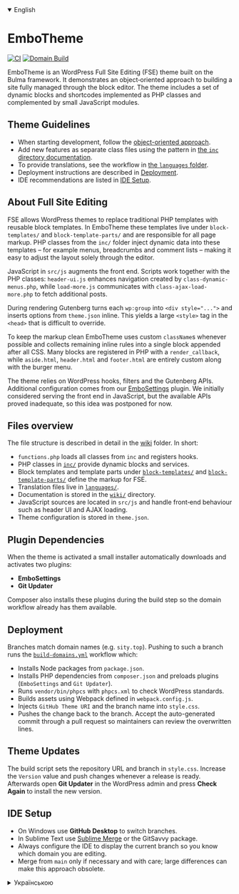 <details open>
<summary>English</summary>

# EmboTheme

[![CI](https://github.com/bogdan2143/embo-theme/actions/workflows/ci.yml/badge.svg)](https://github.com/bogdan2143/embo-theme/actions/workflows/ci.yml) [![Domain Build](https://github.com/bogdan2143/embo-theme/actions/workflows/build-domains.yml/badge.svg?branch=sity.top)](https://github.com/bogdan2143/embo-theme/actions/workflows/build-domains.yml)

EmboTheme is an WordPress Full Site Editing (FSE) theme built on the Bulma framework. It demonstrates an object‑oriented approach to building a site fully managed through the block editor. The theme includes a set of dynamic blocks and shortcodes implemented as PHP classes and complemented by small JavaScript modules.

## Theme Guidelines

- When starting development, follow the [object-oriented approach](wiki/en/files.md).
- Add new features as separate class files using the pattern in [the `inc` directory documentation](wiki/en/inc.md).
- To provide translations, see the workflow in [the `languages` folder](wiki/en/languages.md).
- Deployment instructions are described in [Deployment](#deployment).
- IDE recommendations are listed in [IDE Setup](#ide-setup).

## About Full Site Editing

FSE allows WordPress themes to replace traditional PHP templates with reusable block templates. In EmboTheme these templates live under `block-templates/` and `block-template-parts/` and are responsible for all page markup. PHP classes from the `inc/` folder inject dynamic data into these templates – for example menus, breadcrumbs and comment lists – making it easy to adjust the layout solely through the editor.

JavaScript in `src/js` augments the front end. Scripts work together with the PHP classes: `header-ui.js` enhances navigation created by `class-dynamic-menus.php`, while `load-more.js` communicates with `class-ajax-load-more.php` to fetch additional posts.

During rendering Gutenberg turns each `wp:group` into `<div style="...">` and inserts options from `theme.json` inline. This yields a large `<style>` tag in the `<head>` that is difficult to override.

To keep the markup clean EmboTheme uses custom `className`s whenever possible and collects remaining inline rules into a single block appended after all CSS. Many blocks are registered in PHP with a `render_callback`, while `aside.html`, `header.html` and `footer.html` are entirely custom along with the burger menu.

The theme relies on WordPress hooks, filters and the Gutenberg APIs. Additional configuration comes from our [EmboSettings](https://github.com/bogdan2143/EmboSettings) plugin. We initially considered serving the front end in JavaScript, but the available APIs proved inadequate, so this idea was postponed for now.

## Files overview

The file structure is described in detail in the [wiki](wiki/en/README.md) folder. In short:

- `functions.php` loads all classes from `inc` and registers hooks.
- PHP classes in [`inc/`](wiki/en/inc.md) provide dynamic blocks and services.
- Block templates and template parts under [`block-templates/`](wiki/en/block-templates.md) and [`block-template-parts/`](wiki/en/block-template-parts.md) define the markup for FSE.
- Translation files live in [`languages/`](wiki/en/languages.md).
- Documentation is stored in the [`wiki/`](wiki/en/wiki.md) directory.
- JavaScript sources are located in `src/js` and handle front‑end behaviour such as header UI and AJAX loading.
- Theme configuration is stored in `theme.json`.

## Plugin Dependencies

When the theme is activated a small installer automatically downloads and activates two plugins:

- **EmboSettings**
- **Git Updater**

Composer also installs these plugins during the build step so the domain workflow already has them available.

## Deployment

Branches match domain names (e.g. `sity.top`). Pushing to such a branch runs the [`build-domains.yml`](.github/workflows/build-domains.yml) workflow which:

- Installs Node packages from `package.json`.
- Installs PHP dependencies from `composer.json` and preloads plugins (`EmboSettings` and `Git Updater`).
- Runs `vendor/bin/phpcs` with `phpcs.xml` to check WordPress standards.
- Builds assets using Webpack defined in `webpack.config.js`.
- Injects `GitHub Theme URI` and the branch name into `style.css`.
- Pushes the change back to the branch. Accept the auto-generated commit through a pull request so maintainers can review the overwritten lines.

## Theme Updates

The build script sets the repository URL and branch in `style.css`. Increase the `Version` value and push changes whenever a release is ready. Afterwards open **Git Updater** in the WordPress admin and press **Check Again** to install the new version.

## IDE Setup

- On Windows use **GitHub Desktop** to switch branches.
- In Sublime Text use [Sublime Merge](https://www.sublimemerge.com) or the GitSavvy package.
- Always configure the IDE to display the current branch so you know which domain you are editing.
- Merge from `main` only if necessary and with care; large differences can make this approach obsolete.
</details>

<details>
<summary>Українською</summary>

# EmboTheme

[![CI](https://github.com/bogdan2143/embo-theme/actions/workflows/ci.yml/badge.svg)](https://github.com/bogdan2143/embo-theme/actions/workflows/ci.yml) [![Domain Build](https://github.com/bogdan2143/embo-theme/actions/workflows/build-domains.yml/badge.svg?branch=sity.top)](https://github.com/bogdan2143/embo-theme/actions/workflows/build-domains.yml)
EmboTheme — тема WordPress з підтримкою Full Site Editing (FSE) на базі фреймворка Bulma. Вона демонструє об'єктно-орієнтований підхід до побудови сайту, який повністю керується через блоковий редактор. Тема містить набір динамічних блоків і шорткодів, реалізованих у вигляді PHP‑класів та доповнених невеликими JavaScript‑модулями.

## Themes Guidelines

- Приступаючи до розробки, дотримуйтеся [об'єктно-орієнтованого підходу](wiki/uk/files.md).
- Нові можливості додавайте окремими файлами класів, як описано в [папці `inc`](wiki/uk/inc.md).
- Для перекладу текстів користуйтеся схемою з [каталогу `languages`](wiki/uk/languages.md).
- Інструкції щодо деплою знаходяться в розділі [Деплой](#деплой).
- Рекомендації по IDE описані в розділі [Налаштування IDE](#налаштування-ide).

## Про Full Site Editing

FSE дозволяє темам WordPress замінювати класичні PHP‑шаблони багаторазовими блоковими шаблонами. У EmboTheme ці шаблони розміщено в каталогах `block-templates/` та `block-template-parts/` і вони відповідають за всю розмітку сторінок. PHP‑класи з каталогу `inc/` забезпечують динамічні дані — наприклад, меню, хлібні крихти та списки коментарів — що дозволяє налаштовувати макет лише через редактор.

JavaScript у `src/js` доповнює роботу фронтенду. Скрипти взаємодіють із PHP‑класами: `header-ui.js` розширює навігацію, створену `class-dynamic-menus.php`, а `load-more.js` звертається до `class-ajax-load-more.php` для підвантаження додаткових записів.

Під час рендерингу Gutenberg перетворює кожен `wp:group` на `<div style="...">`, а властивості з `theme.json` додає інлайном. Це формує великий `<style>` у `<head>` і стилі важко перекривати.

У темі використано власні `className` де можливо, а всі інлайни збираються в єдиний блок після CSS. Блоки часто реєструються у PHP із `render_callback`, а файли `aside.html`, `header.html` і `footer.html` повністю кастомні, як і burger‑меню.

Ми спираємося на хуки, фільтри та API WordPress і Gutenberg. Для додаткових налаштувань існує плагін [EmboSettings](https://github.com/bogdan2143/EmboSettings). Ідея рендерити фронтенд на JavaScript відкладена через обмеження API, але в майбутньому це може змінитись.

## Огляд файлів

Структура файлів докладно описана у [вікі](wiki/uk/README.md). Коротко:

- `functions.php` підключає всі класи з `inc` та реєструє хуки.
- PHP‑класи у [`inc/`](wiki/uk/inc.md) забезпечують динамічні блоки й сервіси.
- Блокові шаблони та частини шаблонів у [`block-templates/`](wiki/uk/block-templates.md) та [`block-template-parts/`](wiki/uk/block-template-parts.md) визначають розмітку для FSE.
- Файли перекладів розміщено в [`languages/`](wiki/uk/languages.md).
- Документація міститься у каталозі [`wiki/`](wiki/uk/wiki.md).
- Джерела JavaScript знаходяться у `src/js` і відповідають за поведінку інтерфейсу, наприклад, за меню та AJAX‑завантаження.
- Налаштування теми зберігаються у `theme.json`.

## Залежні плагіни

Під час активації тема автоматично завантажує та активує два плагіни:

- **EmboSettings**
- **Git Updater**

Composer також встановлює ці плагіни під час збірки, тож доменний workflow одразу має їх напоготові.

## Деплой

Гілки називаються за доменами (наприклад, `sity.top`). Пуш у таку гілку запускає workflow [`build-domains.yml`](.github/workflows/build-domains.yml), який:

- встановлює Node‑пакети з `package.json`;
- встановлює залежності Composer з `composer.json` та попередньо ставить плагіни (`EmboSettings` і `Git Updater`);
- перевіряє код на стандарти WordPress за допомогою `phpcs.xml`;
- збирає assets через Webpack із `webpack.config.js`;
- додає рядки `GitHub Theme URI` та назву гілки в `style.css`.
- пушить оновлену гілку назад. Автоматичний коміт слід прийняти через pull request, щоб преємники підтвердили перезапис цих рядків.

## Оновлення теми

Під час збірки в `style.css` підставляються `GitHub Theme URI` та `GitHub Branch`. При випуску нової версії збільшуйте рядок `Version` і пуште зміни. Потім у адмінці WordPress відкрийте розділ **Git Updater** і натисніть **Check Again**, щоб встановити оновлення.

## Налаштування IDE

- Під Windows зручно перемикати гілки у **GitHub Desktop**.
- У Sublime Text можна скористатись [Sublime Merge](https://www.sublimemerge.com)
  або плагіном GitSavvy.
- Завжди вмикайте відображення поточної гілки, щоб знати який домен ви редагуєте.
- Злиття з `main` робіть обережно; при значних розбіжностях такий підхід може втратити актуальність.
</details>